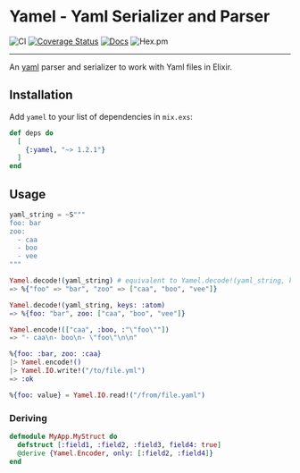 # Yamel - Yaml Serializer and Parser

![CI](https://github.com/GPrimola/yamel/workflows/Main%20CI/badge.svg)
[![Coverage Status](https://coveralls.io/repos/github/GPrimola/yamel/badge.svg?branch=master)](https://coveralls.io/github/GPrimola/yamel?branch=master)
[![Docs](https://img.shields.io/badge/api-docs-blueviolet.svg?style=flat)](https://hexdocs.pm/yamel)
![Hex.pm](https://img.shields.io/hexpm/v/yamel)
<!-- ![Hex.pm](https://img.shields.io/hexpm/dt/yamel) -->

---

An [yaml](https://en.wikipedia.org/wiki/YAML) parser and serializer to work with Yaml files in Elixir.

## Installation

Add `yamel` to your list of dependencies in `mix.exs`:

```elixir
def deps do
  [
    {:yamel, "~> 1.2.1"}
  ]
end
```


## Usage

```elixir
yaml_string = ~S"""
foo: bar
zoo:
  - caa
  - boo
  - vee
"""

Yamel.decode!(yaml_string) # equivalent to Yamel.decode!(yaml_string, keys: :string)
=> %{"foo" => "bar", "zoo" => ["caa", "boo", "vee"]}

Yamel.decode!(yaml_string, keys: :atom)
=> %{foo: "bar", zoo: ["caa", "boo", "vee"]}

Yamel.encode!(["caa", :boo, :"\"foo\""])
=> "- caa\n- boo\n- \"foo\"\n\n"

%{foo: :bar, zoo: :caa}
|> Yamel.encode!()
|> Yamel.IO.write!("/to/file.yml")
=> :ok

%{foo: value} = Yamel.IO.read!("/from/file.yaml")
```

### Deriving

```elixir
defmodule MyApp.MyStruct do
  defstruct [:field1, :field2, :field3, field4: true]
  @derive {Yamel.Encoder, only: [:field2, :field4]}
end
```
